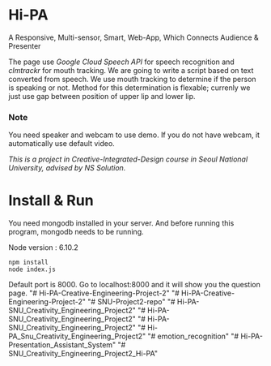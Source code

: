 # Hi-PA
A Responsive, Multi-sensor, Smart, Web-App, Which Connects Audience &amp; Presenter

The page use *Google Cloud Speech API* for speech recognition and *clmtrackr* for mouth tracking. We are going to write a script based on text converted from speech. We use mouth tracking to determine if the person is speaking or not. Method for this determination is flexable; currenly we just use gap between position of upper lip and lower lip.

### Note
You need speaker and webcam to use demo. If you do not have webcam, it automatically use default video.


*This is a project in Creative-Integrated-Design course in Seoul National University, advised by NS Solution.*

# Install & Run

You need mongodb installed in your server. And before running this program, mongodb needs to be running.

Node version : 6.10.2

```
npm install
node index.js
```

Default port is 8000. Go to localhost:8000 and it will show you the question page.
"# Hi-PA-Creative-Engineering-Project-2" 
"# Hi-PA-Creative-Engineering-Project-2" 
"# SNU-Project2-repo" 
"# Hi-PA-SNU_Creativity_Engineering_Project2" 
"# Hi-PA-SNU_Creativity_Engineering_Project2" 
"# Hi-PA-SNU_Creativity_Engineering_Project2" 
"# Hi-PA_Snu_Creativity_Engineering_Project2" 
"# emotion_recognition" 
"# Hi-PA-Presentation_Assistant_System" 
"# SNU_Creativity_Engineering_Project2_Hi-PA" 
